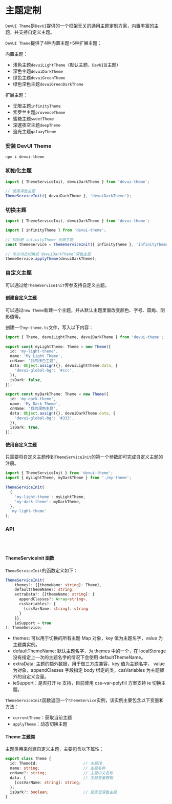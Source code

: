# 主题定制
 
`DevUI Theme`是`DevUI`提供的一个框架无关的通用主题定制方案，内置丰富的主题，并支持自定义主题。
 
`DevUI Theme`提供了4种内置主题+5种扩展主题：
 
内置主题：
 
- 浅色主题`devuiLightTheme`（默认主题，`DevUI蓝`主题）
- 深色主题`devuiDarkTheme`
- 绿色主题`devuiGreenTheme`
- 绿色深色主题`devuiGreenDarkTheme`
 
扩展主题：
 
- 无限主题`infinityTheme`
- 紫罗兰主题`provenceTheme`
- 蜜糖主题`sweetTheme`
- 深邃夜空主题`deepTheme`
- 追光主题`galaxyTheme`
 
### 安装 DevUI Theme
 
```shell
npm i devui-theme
```
 
### 初始化主题
 
```ts
import { ThemeServiceInit, devuiDarkTheme } from 'devui-theme';
 
// 使用深色主题
ThemeServiceInit({ devuiDarkTheme }, 'devuiDarkTheme');
```
 
### 切换主题
 
```ts
import { ThemeServiceInit, devuiDarkTheme } from 'devui-theme';

import { infinityTheme } from 'devui-theme';
 
// 初始是`infinityTheme`无限主题
const themeService = ThemeServiceInit({ infinityTheme }, 'infinityTheme');
 
// 可以动态切换成`devuiDarkTheme`深色主题
themeService.applyTheme(devuiDarkTheme);
```
 
### 自定义主题
 
可以通过给`ThemeServiceInit`传参支持自定义主题。
 
#### 创建自定义主题
 
可以通过`new Theme`新建一个主题，并从默认主题里面改变颜色、字号、圆角、阴影值等。
 
创建一个`my-theme.ts`文件，写入以下内容：
 
```ts
import { Theme, devuiLightTheme, devuiDarkTheme } from 'devui-theme';
 
export const myLightTheme: Theme = new Theme({
  id: 'my-light-theme',
  name: 'My Light Theme',
  cnName: '我的浅色主题',
  data: Object.assign({}, devuiLightTheme.data, {
    'devui-global-bg': '#ccc',
  }),
  isDark: false,
});
 
export const myDarkTheme: Theme = new Theme({
  id: 'my-dark-theme',
  name: 'My Dark Theme',
  cnName: '我的深色主题',
  data: Object.assign({}, devuiDarkTheme.data, {
    'devui-global-bg': '#333',
  }),
  isDark: true,
});
```
 
#### 使用自定义主题
 
只需要将自定义主题传到`ThemeServiceInit`的第一个参数即可完成自定义主题的注册。
 
```ts
import { ThemeServiceInit } from 'devui-theme';
import { myLightTheme, myDarkTheme } from './my-theme';
 
ThemeServiceInit(
  {
    'my-light-theme': myLightTheme,
    'my-dark-theme': myDarkTheme,
  },
  'my-light-theme'
);
```
 
### API
 
<br>
<br>
 
#### ThemeServiceInit 函数
 
`ThemeServiceInit`的函数定义如下：
 
```ts
ThemeServiceInit(
    themes?: {[themeName: string]: Theme},
    defaultThemeName?: string,
    extraData?: {[themeName: string]: {
      appendClasses?: Array<string>,
      cssVariables?: {
        [cssVarName: string]: string
      }
    }},
    ieSupport = true
): ThemeService;
```
 
- themes: 可以用于切换的所有主题 Map 对象，key 值为主题名字，value 为主题类实例。
- defaultThemeName: 默认主题名字，为 themes 中的一个，在 localStorage 没有指定上一次的主题名字的情况下会使用 defaultThemeName。
- extraData: 主题的额外数据，用于做三方库兼容，key 值为主题名字， value 为对象，appendClasses 字段指定 body 绑定的类，cssVariables 为主题额外的自定义变量。
- ieSupport：是否打开 ie 支持，目前使用 css-var-polyfill 方案支持 ie 切换主题。
 
`ThemeServiceInit`函数返回一个`themeService`实例，该实例主要包含以下变量和方法：
 
- `currentTheme`：获取当前主题
- `applyTheme`：动态切换主题
 
#### Theme 主题类
 
主题类用来创建自定义主题，主要包含以下属性：
 
```ts
export class Theme {
  id: ThemeId;                    // 主题ID
  name: string;                   // 主题名称
  cnName?: string;                // 主题中文名称
  data: {                         // 主题变量数据
    [cssVarName: string]: string;
  };
  isDark?: boolean;               // 是否是深色主题
}
```
